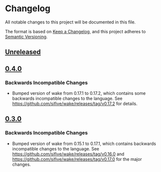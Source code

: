 # Changelog

All notable changes to this project will be documented in this file.

The format is based on [Keep a Changelog](https://keepachangelog.com/en/1.0.0/),
and this project adheres to [Semantic Versioning](https://semver.org/spec/v2.0.0.html).

## [Unreleased]


## [0.4.0]

### Backwards Incompatible Changes
- Bumped version of wake from 0.17.1 to 0.17.2, which contains some backwards incompatible changes to the language. See https://github.com/sifive/wake/releases/tag/v0.17.2 for details.


## [0.3.0]

### Backwards Incompatible Changes
- Bumped version of wake from 0.15.1 to 0.17.1, which contains backwards incompatible changes to the language. See https://github.com/sifive/wake/releases/tag/v0.16.0 and https://github.com/sifive/wake/releases/tag/v0.17.0 for the major changes.

[Unreleased]: https://github.com/sifive/environment-blockci-sifive/compare/0.4.0...HEAD
[0.4.0]: https://github.com/sifive/environment-blockci-sifive/compare/0.3.0...0.4.0
[0.3.0]: https://github.com/sifive/environment-blockci-sifive/compare/0.2.1...0.3.0
